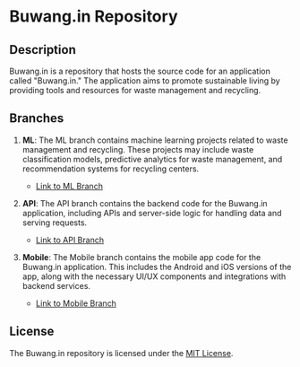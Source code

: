 # Buwang.in Repository

## Description

Buwang.in is a repository that hosts the source code for an application called "Buwang.in." The application aims to promote sustainable living by providing tools and resources for waste management and recycling.

## Branches

1. **ML**: The ML branch contains machine learning projects related to waste management and recycling. These projects may include waste classification models, predictive analytics for waste management, and recommendation systems for recycling centers.

    - [Link to ML Branch](https://github.com/Rabbids13/Buwang.in/tree/machine-learning)

2. **API**: The API branch contains the backend code for the Buwang.in application, including APIs and server-side logic for handling data and serving requests.

    - [Link to API Branch](https://github.com/Rabbids13/Buwang.in/tree/api)

3. **Mobile**: The Mobile branch contains the mobile app code for the Buwang.in application. This includes the Android and iOS versions of the app, along with the necessary UI/UX components and integrations with backend services.

    - [Link to Mobile Branch](https://github.com/Rabbids13/Buwang.in/tree/mobile)

## License

The Buwang.in repository is licensed under the [MIT License](https://github.com/Rabbids13/Buwang.in/blob/main/LICENSE).
